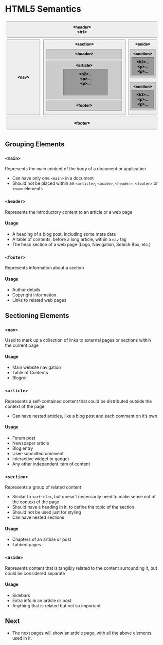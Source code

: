 # HTML5 Semantics

![Semantic Tags](more/html-semantic-tags.png)

## Grouping Elements

### `<main>`

Represents the main content of the body of a document or application

* Can have only one `<main>` in a document
* Should not be placed within an `<article>`, `<aside>`, `<header>`, `<footer>` or `<nav>` elements

### `<header>`

Represents the introductory content to an article or a web page

#### Usage

* A heading of a blog post, including some meta data
* A table of contents, before a long article, within a `nav` tag
* The head section of a web page (Logo, Navigation, Search Box, etc.)

### `<footer>`

Represents information about a section

#### Usage

* Author details
* Copyright information
* Links to related web pages

## Sectioning Elements

### `<nav>`

Used to mark up a collection of links to external pages or sections within the current page

#### Usage

* Main website navigation
* Table of Contents
* Blogroll

### `<article>`

Represents a self-contained content that could be distributed outside the context of the page

* Can have nested articles, like a blog post and each comment on it’s own

#### Usage

* Forum post
* Newspaper article
* Blog entry
* User-submitted comment
* Interactive widget or gadget
* Any other independent item of content

### `<section>`

Represents a group of related content

* Similar to `<article>`, but doesn't necessarily need to make sense out of the context of the page
* Should have a heading in it, to define the topic of the section
* Should not be used just for styling
* Can have nested sections

#### Usage

* Chapters of an article or post
* Tabbed pages

### `<aside>`

Represents content that is tangibly related to the content surrounding it, but could be considered separate

#### Usage

* Sidebars
* Extra info in an article or post
* Anything that is related but not so important

## Next

* The next pages will show an article page, with all the above elements used in it.
